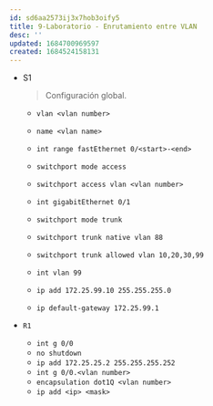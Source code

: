 ```yaml
---
id: sd6aa2573ij3x7hob3oify5
title: 9-Laboratorio - Enrutamiento entre VLAN
desc: ''
updated: 1684700969597
created: 1684524158131
---
```


- S1

    > Configuración global.

    - `vlan <vlan number>`
    - `name <vlan name>`

    - `int range fastEthernet 0/<start>-<end>`
    - `switchport mode access`
    - `switchport access vlan <vlan number>`

    - `int gigabitEthernet 0/1`
    - `switchport mode trunk`
    - `switchport trunk native vlan 88`
    - `switchport trunk allowed vlan 10,20,30,99`

    - `int vlan 99`
    - `ip add 172.25.99.10 255.255.255.0`
    - `ip default-gateway 172.25.99.1`

- `R1`

    - `int g 0/0`
    - `no shutdown`
    - `ip add 172.25.25.2 255.255.255.252`
    - `int g 0/0.<vlan number>`
    - `encapsulation dot1Q <vlan number>`
    - `ip add <ip> <mask>`